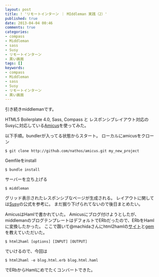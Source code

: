 ```yaml
---
layout: post
title: ! 'リモートインターン ｜ MIddleman 実践（2）'
published: true
date: 2013-04-04 00:46
comments: true
categories:
- compass
- Middleman
- sass
- Susy
- リモートインターン
- 黒い画面
tags: []
keywords:
- compass
- Middleman
- sass
- Susy
- リモートインターン
- 黒い画面
---
```

引き続きmiddlemanです。

HTML5 Boilerplate 4.0, Sass, Compass と レスポンシブレイアウト対応の Susyに対応している[Amicus](https://github.com/nathos/amicus "Amicus")を使ってみた。

以下手順。bundlerが入ってる状態からスタート。
ローカルにamicusをクローン

~~~
$ git clone http://github.com/nathos/amicus.git my_new_project
~~~

Gemfileをinstall

~~~
$ bundle install
~~~

サーバーを立ち上げる

~~~
$ middleman
~~~

グリッド表示されたレスポンシブなページが生成される。
レイアウトに関しては[Susy](http://susy.oddbird.net/ "Susy")の公式を参考に。
まだ掘り下げられてないので後日まとめたい。

AmicusはHamlで書かれていた。
Amicusにブログ付けようとしたが、middlemanのブログテンプレートはデフォルトでERbだったので、ERbをHamlに変換したかった。
ここで躓いて@machidaさんにhtml2hamlの[サイト](http://html2haml.heroku.com/ "サイト")と[gem](https://github.com/haml/html2haml "gem")を教えていただいた。

~~~
$ html2haml [options] [INPUT] [OUTPUT]
~~~

でいけるので、今回は

~~~
$ html2haml -e blog.html.erb blog.html.haml
~~~

でERbからHamlにめでたくコンバートできた。

